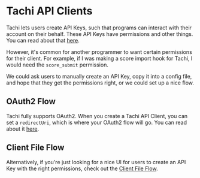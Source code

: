 # Tachi API Clients

Tachi lets users create API Keys, such that programs can interact with their account on their behalf. These API Keys have permissions and other things. You can read about that [here](../../api/auth.md).

However, it's common for another programmer to want certain permissions for their client. For example, if I was making a score import hook for Tachi, I would need the `score_submit` permission.

We could ask users to manually create an API Key, copy it into a config file, and hope that they get the permissions right, or we could set up a nice flow.

## OAuth2 Flow

Tachi fully supports OAuth2. When you create a Tachi API Client, you can set a `redirectUri`, which is where your OAuth2 flow will go. You can read about it [here](./oauth2.md).

## Client File Flow

Alternatively, if you're just looking for a nice UI for users to create an API Key with the right permissions, check out the [Client File Flow](./file-flow.md).